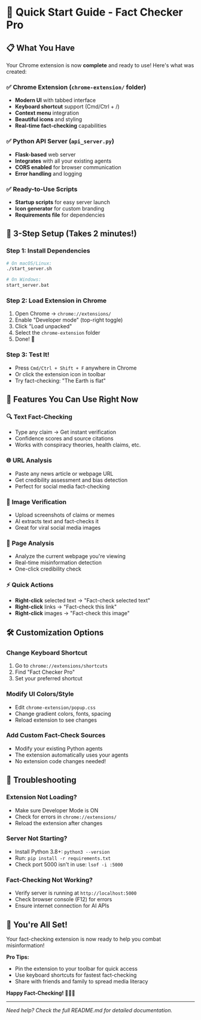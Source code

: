 # 🚀 Quick Start Guide - Fact Checker Pro

## 📋 What You Have

Your Chrome extension is now **complete** and ready to use! Here's what was created:

### ✅ Chrome Extension (`chrome-extension/` folder)
- **Modern UI** with tabbed interface
- **Keyboard shortcut** support (Cmd/Ctrl + /)
- **Context menu** integration
- **Beautiful icons** and styling
- **Real-time fact-checking** capabilities

### ✅ Python API Server (`api_server.py`)
- **Flask-based** web server
- **Integrates** with all your existing agents
- **CORS enabled** for browser communication
- **Error handling** and logging

### ✅ Ready-to-Use Scripts
- **Startup scripts** for easy server launch
- **Icon generator** for custom branding
- **Requirements file** for dependencies

## 🎯 3-Step Setup (Takes 2 minutes!)

### Step 1: Install Dependencies
```bash
# On macOS/Linux:
./start_server.sh

# On Windows:
start_server.bat
```

### Step 2: Load Extension in Chrome
1. Open Chrome → `chrome://extensions/`
2. Enable "Developer mode" (top-right toggle)
3. Click "Load unpacked"
4. Select the `chrome-extension` folder
5. Done! 🎉

### Step 3: Test It!
- Press `Cmd/Ctrl + Shift + F` anywhere in Chrome
- Or click the extension icon in toolbar
- Try fact-checking: "The Earth is flat"

## 🎨 Features You Can Use Right Now

### 🔍 **Text Fact-Checking**
- Type any claim → Get instant verification
- Confidence scores and source citations
- Works with conspiracy theories, health claims, etc.

### 🌐 **URL Analysis** 
- Paste any news article or webpage URL
- Get credibility assessment and bias detection
- Perfect for social media fact-checking

### 📸 **Image Verification**
- Upload screenshots of claims or memes
- AI extracts text and fact-checks it
- Great for viral social media images

### 📄 **Page Analysis**
- Analyze the current webpage you're viewing
- Real-time misinformation detection
- One-click credibility check

### ⚡ **Quick Actions**
- **Right-click** selected text → "Fact-check selected text"
- **Right-click** links → "Fact-check this link"
- **Right-click** images → "Fact-check this image"

## 🛠️ Customization Options

### Change Keyboard Shortcut
1. Go to `chrome://extensions/shortcuts`
2. Find "Fact Checker Pro"
3. Set your preferred shortcut

### Modify UI Colors/Style
- Edit `chrome-extension/popup.css`
- Change gradient colors, fonts, spacing
- Reload extension to see changes

### Add Custom Fact-Check Sources
- Modify your existing Python agents
- The extension automatically uses your agents
- No extension code changes needed!

## 🔧 Troubleshooting

### Extension Not Loading?
- Make sure Developer Mode is ON
- Check for errors in `chrome://extensions/`
- Reload the extension after changes

### Server Not Starting?
- Install Python 3.8+: `python3 --version`
- Run: `pip install -r requirements.txt`
- Check port 5000 isn't in use: `lsof -i :5000`

### Fact-Checking Not Working?
- Verify server is running at `http://localhost:5000`
- Check browser console (F12) for errors
- Ensure internet connection for AI APIs

## 🎉 You're All Set!

Your fact-checking extension is now ready to help you combat misinformation! 

**Pro Tips:**
- Pin the extension to your toolbar for quick access
- Use keyboard shortcuts for fastest fact-checking
- Share with friends and family to spread media literacy

**Happy Fact-Checking! 🕵️‍♂️✅**

---

*Need help? Check the full README.md for detailed documentation.*
